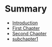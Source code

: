 # Summary

* [Introduction](README.md)
* [First Chapter](chapter1.md)
* [Second Chapter](second_chapter.md)
* [subchapter1](subchapter1.md)

